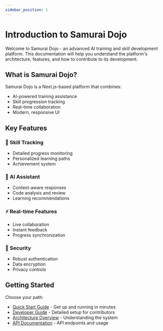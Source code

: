 ```yaml
---
sidebar_position: 1
---
```


# Introduction to Samurai Dojo

Welcome to Samurai Dojo - an advanced AI training and skill development platform. This documentation will help you understand the platform's architecture, features, and how to contribute to its development.

## What is Samurai Dojo?

Samurai Dojo is a Next.js-based platform that combines:
- AI-powered training assistance
- Skill progression tracking
- Real-time collaboration
- Modern, responsive UI

## Key Features

### 🎯 Skill Tracking
- Detailed progress monitoring
- Personalized learning paths
- Achievement system

### 💬 AI Assistant
- Context-aware responses
- Code analysis and review
- Learning recommendations

### ⚡ Real-time Features
- Live collaboration
- Instant feedback
- Progress synchronization

### 🔐 Security
- Robust authentication
- Data encryption
- Privacy controls

## Getting Started

Choose your path:
- [Quick Start Guide](./quickstart.md) - Get up and running in minutes
- [Developer Guide](./developer/setup.md) - Detailed setup for contributors
- [Architecture Overview](./architecture/overview.md) - Understanding the system
- [API Documentation](./api/overview.md) - API endpoints and usage
